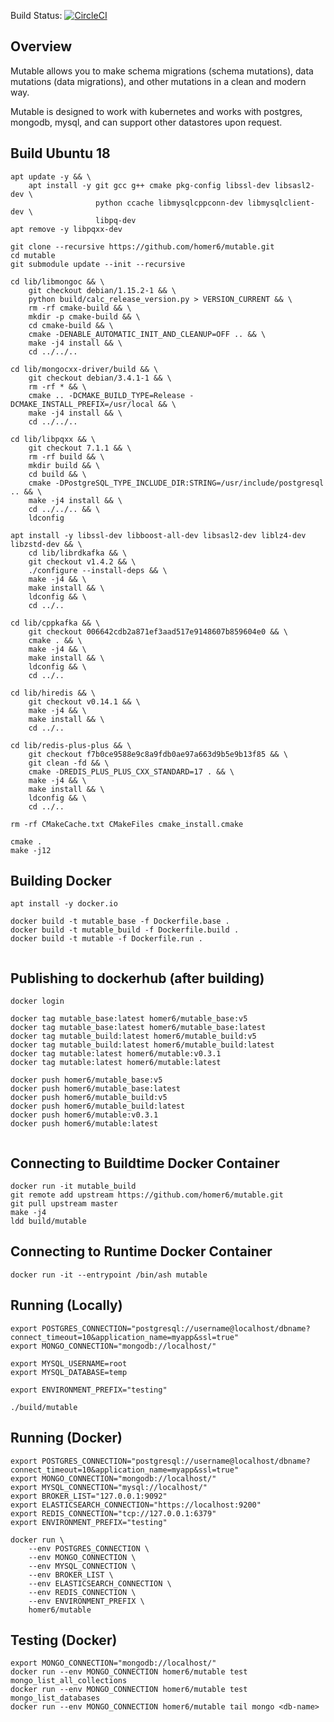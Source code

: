 
Build Status: [![CircleCI](https://circleci.com/gh/homer6/mutable.svg?style=svg)](https://circleci.com/gh/homer6/mutable)

Overview
--------

Mutable allows you to make schema migrations (schema mutations), data mutations (data migrations), and other mutations in a clean and modern way.

Mutable is designed to work with kubernetes and works with postgres, mongodb, mysql, and can support other datastores upon request.



Build Ubuntu 18
---------------

```
apt update -y && \
    apt install -y git gcc g++ cmake pkg-config libssl-dev libsasl2-dev \
                   python ccache libmysqlcppconn-dev libmysqlclient-dev \
                   libpq-dev
apt remove -y libpqxx-dev

git clone --recursive https://github.com/homer6/mutable.git
cd mutable
git submodule update --init --recursive

cd lib/libmongoc && \
    git checkout debian/1.15.2-1 && \
    python build/calc_release_version.py > VERSION_CURRENT && \
    rm -rf cmake-build && \
    mkdir -p cmake-build && \
    cd cmake-build && \
    cmake -DENABLE_AUTOMATIC_INIT_AND_CLEANUP=OFF .. && \
    make -j4 install && \
    cd ../../..

cd lib/mongocxx-driver/build && \
    git checkout debian/3.4.1-1 && \
    rm -rf * && \
    cmake .. -DCMAKE_BUILD_TYPE=Release -DCMAKE_INSTALL_PREFIX=/usr/local && \
    make -j4 install && \
    cd ../../..

cd lib/libpqxx && \
    git checkout 7.1.1 && \
    rm -rf build && \
    mkdir build && \
    cd build && \
    cmake -DPostgreSQL_TYPE_INCLUDE_DIR:STRING=/usr/include/postgresql .. && \
    make -j4 install && \
    cd ../../.. && \
    ldconfig

apt install -y libssl-dev libboost-all-dev libsasl2-dev liblz4-dev libzstd-dev && \
    cd lib/librdkafka && \
    git checkout v1.4.2 && \
    ./configure --install-deps && \
    make -j4 && \
    make install && \
    ldconfig && \
    cd ../..

cd lib/cppkafka && \
    git checkout 006642cdb2a871ef3aad517e9148607b859604e0 && \
    cmake . && \
    make -j4 && \
    make install && \
    ldconfig && \
    cd ../..

cd lib/hiredis && \
    git checkout v0.14.1 && \
    make -j4 && \
    make install && \
    cd ../..

cd lib/redis-plus-plus && \
    git checkout f7b0ce9588e9c8a9fdb0ae97a663d9b5e9b13f85 && \
    git clean -fd && \
    cmake -DREDIS_PLUS_PLUS_CXX_STANDARD=17 . && \
    make -j4 && \
    make install && \
    ldconfig && \
    cd ../..

rm -rf CMakeCache.txt CMakeFiles cmake_install.cmake

cmake .
make -j12
```


Building Docker
---------------

```
apt install -y docker.io

docker build -t mutable_base -f Dockerfile.base .
docker build -t mutable_build -f Dockerfile.build .
docker build -t mutable -f Dockerfile.run .


```

Publishing to dockerhub (after building)
----------------------------------------

```
docker login

docker tag mutable_base:latest homer6/mutable_base:v5
docker tag mutable_base:latest homer6/mutable_base:latest
docker tag mutable_build:latest homer6/mutable_build:v5
docker tag mutable_build:latest homer6/mutable_build:latest
docker tag mutable:latest homer6/mutable:v0.3.1
docker tag mutable:latest homer6/mutable:latest

docker push homer6/mutable_base:v5
docker push homer6/mutable_base:latest
docker push homer6/mutable_build:v5
docker push homer6/mutable_build:latest
docker push homer6/mutable:v0.3.1
docker push homer6/mutable:latest


```



Connecting to Buildtime Docker Container
--------------------------------------

```
docker run -it mutable_build
git remote add upstream https://github.com/homer6/mutable.git
git pull upstream master
make -j4
ldd build/mutable
```


Connecting to Runtime Docker Container
--------------------------------------

```
docker run -it --entrypoint /bin/ash mutable
```







Running (Locally)
-----------------

```
export POSTGRES_CONNECTION="postgresql://username@localhost/dbname?connect_timeout=10&application_name=myapp&ssl=true"
export MONGO_CONNECTION="mongodb://localhost/"

export MYSQL_USERNAME=root
export MYSQL_DATABASE=temp

export ENVIRONMENT_PREFIX="testing"

./build/mutable
```



Running (Docker)
----------------

```
export POSTGRES_CONNECTION="postgresql://username@localhost/dbname?connect_timeout=10&application_name=myapp&ssl=true"
export MONGO_CONNECTION="mongodb://localhost/"
export MYSQL_CONNECTION="mysql://localhost/"
export BROKER_LIST="127.0.0.1:9092"
export ELASTICSEARCH_CONNECTION="https://localhost:9200"
export REDIS_CONNECTION="tcp://127.0.0.1:6379"
export ENVIRONMENT_PREFIX="testing"

docker run \
    --env POSTGRES_CONNECTION \
    --env MONGO_CONNECTION \
    --env MYSQL_CONNECTION \
    --env BROKER_LIST \
    --env ELASTICSEARCH_CONNECTION \
    --env REDIS_CONNECTION \
    --env ENVIRONMENT_PREFIX \
    homer6/mutable
```


Testing (Docker)
----------------

```
export MONGO_CONNECTION="mongodb://localhost/"
docker run --env MONGO_CONNECTION homer6/mutable test mongo_list_all_collections
docker run --env MONGO_CONNECTION homer6/mutable test mongo_list_databases
docker run --env MONGO_CONNECTION homer6/mutable tail mongo <db-name>
```
